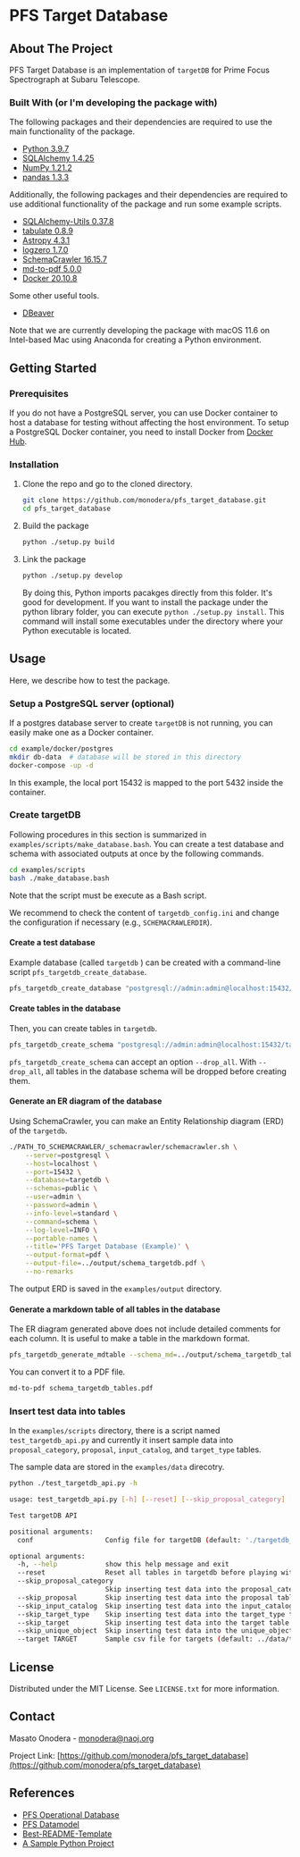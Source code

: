 # PFS Target Database


<!--
*** Thanks for checking out the Best-README-Template. If you have a suggestion
*** that would make this better, please fork the repo and create a pull request
*** or simply open an issue with the tag "enhancement".
*** Thanks again! Now go create something AMAZING! :D
***
***
***
*** To avoid retyping too much info. Do a search and replace for the following:
*** github_username, repo_name, twitter_handle, email, project_title, project_description
-->



<!-- PROJECT SHIELDS -->
<!--
*** I'm using markdown "reference style" links for readability.
*** Reference links are enclosed in brackets [ ] instead of parentheses ( ).
*** See the bottom of this document for the declaration of the reference variables
*** for contributors-url, forks-url, etc. This is an optional, concise syntax you may use.
*** https://www.markdownguide.org/basic-syntax/#reference-style-links
-->
<!-- [![Contributors][contributors-shield]][contributors-url]
[![Forks][forks-shield]][forks-url]
[![Stargazers][stars-shield]][stars-url]
[![Issues][issues-shield]][issues-url]
[![MIT License][license-shield]][license-url]
[![LinkedIn][linkedin-shield]][linkedin-url] -->



<!-- PROJECT LOGO -->
<!-- <br />
<p align="center">
  <a href="https://github.com/github_username/repo_name">
    <img src="images/logo.png" alt="Logo" width="80" height="80">
  </a>

  <h3 align="center">project_title</h3>

  <p align="center">
    project_description
    <br />
    <a href="https://github.com/github_username/repo_name"><strong>Explore the docs »</strong></a>
    <br />
    <br />
    <a href="https://github.com/github_username/repo_name">View Demo</a>
    ·
    <a href="https://github.com/github_username/repo_name/issues">Report Bug</a>
    ·
    <a href="https://github.com/github_username/repo_name/issues">Request Feature</a>
  </p>
</p> -->



<!-- TABLE OF CONTENTS -->
<!-- <details open="open">
  <summary><h2 style="display: inline-block">Table of Contents</h2></summary>
  <ol>
    <li>
      <a href="#about-the-project">About The Project</a>
      <ul>
        <li><a href="#built-with">Built With</a></li>
      </ul>
    </li>
    <li>
      <a href="#getting-started">Getting Started</a>
      <ul>
        <li><a href="#prerequisites">Prerequisites</a></li>
        <li><a href="#installation">Installation</a></li>
      </ul>
    </li>
    <li><a href="#usage">Usage</a></li>
    <li><a href="#roadmap">Roadmap</a></li>
    <li><a href="#contributing">Contributing</a></li>
    <li><a href="#license">License</a></li>
    <li><a href="#contact">Contact</a></li>
    <li><a href="#acknowledgements">Acknowledgements</a></li>
  </ol>
</details> -->





<!-- ABOUT THE PROJECT -->
## About The Project

PFS Target Database is an implementation of `targetDB` for Prime Focus Spectrograph at Subaru Telescope.



### Built With (or I'm developing the package with)

The following packages and their dependencies are required to use the main functionality of the package.

* [Python 3.9.7](https://www.python.org/)
* [SQLAlchemy 1.4.25](https://www.sqlalchemy.org/)
* [NumPy 1.21.2](https://numpy.org/)
* [pandas 1.3.3](https://pandas.pydata.org/)

Additionally, the following packages and their dependencies are required to use additional functionality of the package and run some example scripts.

* [SQLAlchemy-Utils 0.37.8](https://sqlalchemy-utils.readthedocs.io/en/latest/)
* [tabulate 0.8.9](https://pypi.org/project/tabulate/)
* [Astropy 4.3.1](https://www.astropy.org/)
* [logzero 1.7.0](https://logzero.readthedocs.io/en/latest/)
* [SchemaCrawler 16.15.7](https://www.schemacrawler.com/)
* [md-to-pdf 5.0.0](https://github.com/simonhaenisch/md-to-pdf)
* [Docker 20.10.8](https://www.docker.com/)

Some other useful tools.
* [DBeaver](https://dbeaver.io/)

Note that we are currently developing the package with macOS 11.6 on Intel-based Mac using Anaconda for creating a Python environment.


<!-- GETTING STARTED -->
## Getting Started

### Prerequisites

If you do not have a PostgreSQL server, you can use Docker container to host a database for testing without affecting the host environment. To setup a PostgreSQL Docker container, you need to install Docker from [Docker Hub](https://hub.docker.com/search?type=edition&offering=community).

### Installation

1. Clone the repo and go to the cloned directory.
   ```sh
   git clone https://github.com/monodera/pfs_target_database.git
   cd pfs_target_database
   ```

2. Build the package
   ```sh
   python ./setup.py build
   ```

3. Link the package
    ```sh
    python ./setup.py develop
    ```
    By doing this, Python imports pacakges directly from this folder. It's good for development. If you want to install the package under the python library folder, you can execute `python ./setup.py install`.  This command will install some executables under the directory where your Python executable is located.



<!-- USAGE EXAMPLES -->
## Usage

Here, we describe how to test the package.

### Setup a PostgreSQL server (optional)

If a postgres database server to create `targetDB` is not running, you can easily make one as a Docker container.

```sh
cd example/docker/postgres
mkdir db-data  # database will be stored in this directory
docker-compose -up -d
```
In this example, the local port 15432 is mapped to the port 5432 inside the container.

<!-- Use this space to show useful examples of how a project can be used. Additional screenshots, code examples and demos work well in this space. You may also link to more resources.

_For more examples, please refer to the [Documentation](https://example.com)_ -->

### Create targetDB

Following procedures in this section is summarized in `examples/scripts/make_database.bash`. You can create a test database and schema with associated outputs at once by the following commands.

```sh
cd examples/scripts
bash ./make_database.bash
```

Note that the script must be execute as a Bash script.

We recommend to check the content of `targetdb_config.ini` and change the configuration if necessary (e.g., `SCHEMACRAWLERDIR`).

#### Create a test database

Example database (called `targetdb` ) can be created with a command-line script `pfs_targetdb_create_database`.
```sh
pfs_targetdb_create_database "postgresql://admin:admin@localhost:15432/targetdb"
```

#### Create tables in the database

Then, you can create tables in `targetdb`.
```sh
pfs_targetdb_create_schema "postgresql://admin:admin@localhost:15432/targetdb"
```
`pfs_targetdb_create_schema` can accept an option `--drop_all`.  With `--drop_all`, all tables in the database schema will be dropped before creating them.

#### Generate an ER diagram of the database

Using SchemaCrawler, you can make an Entity Relationship diagram (ERD) of the `targetdb`.
```sh
./PATH_TO_SCHEMACRAWLER/_schemacrawler/schemacrawler.sh \
    --server=postgresql \
    --host=localhost \
    --port=15432 \
    --database=targetdb \
    --schemas=public \
    --user=admin \
    --password=admin \
    --info-level=standard \
    --command=schema \
    --log-level=INFO \
    --portable-names \
    --title='PFS Target Database (Example)' \
    --output-format=pdf \
    --output-file=../output/schema_targetdb.pdf \
    --no-remarks
```
The output ERD is saved in the `examples/output` directory.

#### Generate a markdown table of all tables in the database

The ER diagram generated above does not include detailed comments for each column. It is useful to make a table in the markdown format.

```sh
pfs_targetdb_generate_mdtable --schema_md=../output/schema_targetdb_tables.md --basedir=../output
````

You can convert it to a PDF file.

```sh
md-to-pdf schema_targetdb_tables.pdf
```

### Insert test data into tables

In the `examples/scripts` directory, there is a script named `test_targetdb_api.py` and currently it insert sample data into `proposal_category`, `proposal`, `input_catalog`, and `target_type` tables.

The sample data are stored in the `examples/data` direcotry.

```sh
python ./test_targetdb_api.py -h

usage: test_targetdb_api.py [-h] [--reset] [--skip_proposal_category] [--skip_proposal] [--skip_input_catalog] [--skip_target_type] [--skip_target] [--skip_unique_object] [--target TARGET] conf

Test targetDB API

positional arguments:
  conf                  Config file for targetDB (default: './targetdb_config.ini')

optional arguments:
  -h, --help            show this help message and exit
  --reset               Reset all tables in targetdb before playing with it. (Default: False)
  --skip_proposal_category
                        Skip inserting test data into the proposal_category table (default: False)
  --skip_proposal       Skip inserting test data into the proposal table (default: False)
  --skip_input_catalog  Skip inserting test data into the input_catalog table (default: False)
  --skip_target_type    Skip inserting test data into the target_type table (default: False)
  --skip_target         Skip inserting test data into the target table (default: False)
  --skip_unique_object  Skip inserting test data into the unique_object table (default: False)
  --target TARGET       Sample csv file for targets (default: ../data/target_s21b-en01.csv)
```







<!-- ROADMAP -->
<!-- ## Roadmap

See the [open issues](https://github.com/monodera/pfs_target_database/issues) for a list of proposed features (and known issues). -->



<!-- CONTRIBUTING -->
<!-- ## Contributing

Contributions are what make the open source community such an amazing place to learn, inspire, and create. Any contributions you make are **greatly appreciated**.

1. Fork the Project
2. Create your Feature Branch (`git checkout -b feature/AmazingFeature`)
3. Commit your Changes (`git commit -m 'Add some AmazingFeature'`)
4. Push to the Branch (`git push origin feature/AmazingFeature`)
5. Open a Pull Request -->



<!-- LICENSE -->
## License

Distributed under the MIT License. See `LICENSE.txt` for more information.



<!-- CONTACT -->
## Contact

Masato Onodera - monodera@naoj.org

Project Link: [https://github.com/monodera/pfs_target_database](https://github.com/monodera/pfs_target_database)



<!-- ACKNOWLEDGEMENTS -->
<!-- ## Acknowledgements -->
## References

* [PFS Operational Database](https://github.com/Subaru-PFS/spt_operational_database)
* [PFS Datamodel](https://github.com/Subaru-PFS/datamodel)
* [Best-README-Template](https://github.com/othneildrew/Best-README-Template)
* [A Sample Python Project](https://github.com/pypa/sampleproject)






<!-- MARKDOWN LINKS & IMAGES -->
<!-- https://www.markdownguide.org/basic-syntax/#reference-style-links -->
<!-- [contributors-shield]: https://img.shields.io/github/contributors/monodera/repo.svg?style=for-the-badge
[contributors-url]: https://github.com/monodera/pfs_target_database/graphs/contributors
[forks-shield]: https://img.shields.io/github/forks/monodera/repo.svg?style=for-the-badge
[forks-url]: https://github.com/monodera/pfs_target_database/network/members
[stars-shield]: https://img.shields.io/github/stars/monodera/repo.svg?style=for-the-badge
[stars-url]: https://github.com/monodera/pfs_target_database/stargazers
[issues-shield]: https://img.shields.io/github/issues/monodera/repo.svg?style=for-the-badge
[issues-url]: https://github.com/monodera/pfs_target_database/issues
[license-shield]: https://img.shields.io/github/license/monodera/repo.svg?style=for-the-badge
[license-url]: https://github.com/monodera/pfs_target_database/blob/master/LICENSE.txt
[linkedin-shield]: https://img.shields.io/badge/-LinkedIn-black.svg?style=for-the-badge&logo=linkedin&colorB=555
[linkedin-url]: https://linkedin.com/in/monodera -->
